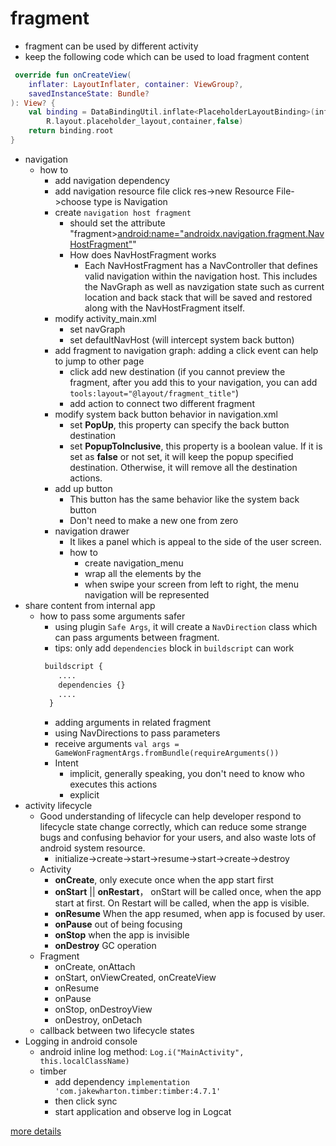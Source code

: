 # fragment
* fragment can be used by different activity
* keep the following code which can be used to load fragment content
```kotlin
 override fun onCreateView(
    inflater: LayoutInflater, container: ViewGroup?,
    savedInstanceState: Bundle?
): View? {
    val binding = DataBindingUtil.inflate<PlaceholderLayoutBinding>(inflater,
        R.layout.placeholder_layout,container,false)
    return binding.root
} 
```
* navigation
  * how to
    * add navigation dependency
    * add navigation resource file click res->new Resource File->choose type is Navigation
    * create ```navigation host fragment ```
      * should set the attribute "fragment><android:name="androidx.navigation.fragment.NavHostFragment">" 
      * How does NavHostFragment works
        * Each NavHostFragment has a NavController that defines valid navigation within the navigation host. This includes the NavGraph as well as navzigation state such as current location and back stack that will be saved and restored along with the NavHostFragment itself.
    * modify activity_main.xml
      * set navGraph
      * set defaultNavHost (will intercept system back button)
    * add fragment to navigation graph: adding a click event can help to jump to other page
      * click add new destination (if you cannot preview the fragment, after you add this to your navigation, you can add ```tools:layout="@layout/fragment_title"```)
      * add action to connect two different fragment
    * modify system back button behavior in navigation.xml
      * set **PopUp**, this property can specify the back button destination
      * set **PopupToInclusive**, this property is a boolean value. If it is set as **false** or not set, it will keep the popup specified destination. Otherwise, it will remove all the destination actions.
    * add up button
      * This button has the same behavior like the system back button
      * Don't need to make a new one from zero
    * navigation drawer
      * It likes a panel which is appeal to the side of the user screen. 
      * how to
        * create navigation_menu
        * wrap all the elements by the **<DrawerLayout>**
        * when swipe your screen from left to right, the menu navigation will be represented
* share content from internal app
  * how to pass some arguments safer
    * using plugin ```Safe Args```, it will create a ```NavDirection``` class which can pass arguments between fragment.
    * tips: only add ```dependencies``` block in ```buildscript``` can work
    ```xml
     buildscript {
        ....
        dependencies {}
        ....
      }
      ```
    * adding arguments in related fragment
    * using NavDirections to pass parameters
    * receive arguments ```val args = GameWonFragmentArgs.fromBundle(requireArguments())```
    * Intent
      * implicit, generally speaking, you don't need to know who executes this actions
      * explicit
* activity lifecycle
  * Good understanding of lifecycle can help developer respond to lifecycle state change correctly, which can reduce some strange bugs and confusing behavior for your users, and also waste lots of android system resource.
    * initialize->create->start->resume->start->create->destroy
  * Activity
    * **onCreate**, only execute once when the app start first
    * **onStart** || **onRestart**， onStart will be called once, when the app start at first. On Restart will be called, when the app is visible. 
    * **onResume**  When the app resumed, when app is focused by user.
    * **onPause** out of being focusing
    * **onStop** when the app is invisible
    * **onDestroy** GC operation
  * Fragment
    * onCreate, onAttach
    * onStart, onViewCreated, onCreateView
    * onResume
    * onPause
    * onStop, onDestroyView
    * onDestroy, onDetach
  * callback between two lifecycle states
* Logging in android console
  * android inline log method: ```Log.i("MainActivity", this.localClassName)``` 
  * timber
    * add dependency ```implementation 'com.jakewharton.timber:timber:4.7.1'```
    * then click sync
    * start application and observe log in Logcat

[more details](https://developer.android.com/codelabs/kotlin-android-training-add-navigation#11)
